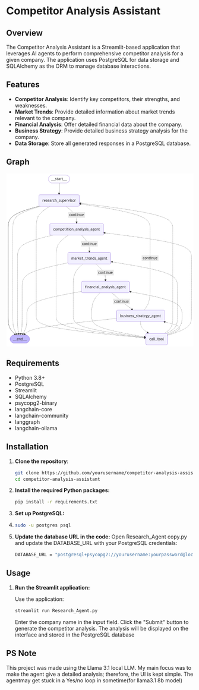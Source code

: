 # Competitor Analysis Assistant

## Overview

The Competitor Analysis Assistant is a Streamlit-based application that leverages AI agents to perform comprehensive competitor analysis for a given company. The application uses PostgreSQL for data storage and SQLAlchemy as the ORM to manage database interactions.

## Features

- **Competitor Analysis**: Identify key competitors, their strengths, and weaknesses.
- **Market Trends**: Provide detailed information about market trends relevant to the company.
- **Financial Analysis**: Offer detailed financial data about the company.
- **Business Strategy**: Provide detailed business strategy analysis for the company.
- **Data Storage**: Store all generated responses in a PostgreSQL database.

  
## Graph
![Rag Graph](multi_agent_research_assistant_graph.png)

## Requirements

- Python 3.8+
- PostgreSQL
- Streamlit
- SQLAlchemy
- psycopg2-binary
- langchain-core
- langchain-community
- langgraph
- langchain-ollama

## Installation

1. **Clone the repository**:
   ```sh
   git clone https://github.com/yourusername/competitor-analysis-assistant.git
   cd competitor-analysis-assistant
2. **Install the required Python packages:**
   ```sh
   pip install -r requirements.txt  
4. **Set up PostgreSQL:**
5. ```sh
   sudo -u postgres psql
6. **Update the database URL in the code:**
   Open Research_Agent copy.py and update the DATABASE_URL with your PostgreSQL credentials:
   ```sh
   DATABASE_URL = "postgresql+psycopg2://yourusername:yourpassword@localhost:5432/yourdatabase"

## Usage
1. **Run the Streamlit application:**

   Use the application:
   ```sh
   streamlit run Research_Agent.py
   ```
   Enter the company name in the input field.
   Click the "Submit" button to generate the competitor analysis.
   The analysis will be displayed on the interface and stored in the PostgreSQL database

## **PS Note**
This project was made using the Llama 3.1 local LLM. My main focus was to make the agent give a detailed analysis; therefore, the UI is kept simple.
The agentmay get stuck in a Yes/no loop in sometime(for llama3.1 8b model)
